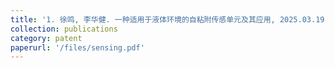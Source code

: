 ```yaml
---
title: '1. 徐鸣, 李华健. 一种适用于液体环境的自粘附传感单元及其应用, 2025.03.19, 中国, CN 202211570479.3'
collection: publications
category: patent
paperurl: '/files/sensing.pdf'
---
```

